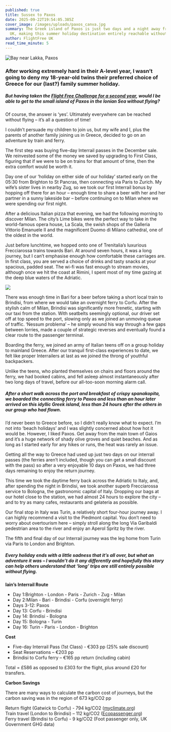 ```yaml
---
published: true
title: Sussex to Paxos
date: 2025-09-22T19:54:05.385Z
cover_image: /images/uploads/paxos_canva.jpg
summary: The Greek island of Paxos is just two days and a night away from the
  UK, making this summer holiday destination entirely reachable without flying
author: FlightFree UK
read_time_minute: 5
---
```

![](/images/uploads/paxos-canva.jpg "Bay near Lakka, Paxos")

### After working extremely hard in their A-level year, I wasn’t going to deny my 18-year-old twins their preferred choice of Greece for our (last?) family summer holiday. 

##### But having taken the [Flight Free Challenge for a second year](https://skiflightfree.org/why-im-taking-the-flight-free-challenge-in-2025/), would I be able to get to the small island of Paxos in the Ionian Sea without flying?

Of course, the answer is ‘yes’. Ultimately everywhere can be reached without flying – it’s all a question of time!

I couldn’t persuade my children to join us, but my wife and I, plus the parents of another family joining us in Greece, decided to go on an adventure by train and ferry.

The first step was buying five-day Interrail passes in the December sale. We reinvested some of the money we saved by upgrading to First Class, figuring that if we were to be on trains for that amount of time, then the extra comfort would be worth it. 

Day one of our ‘holiday on either side of our holiday’ started early on the 05:30 from Brighton to St Pancras, then connecting via Paris to Zurich. My wife’s sister lives in nearby Zug, so we took our first Interrail bonus by hopping off there for an hour – enough time to share a beer with her and her partner in a sunny lakeside bar – before continuing on to Milan where we were spending our first night.

After a delicious Italian pizza that evening, we had the following morning to discover Milan. The city’s Lime bikes were the perfect way to take in the world-famous opera house, La Scala, the swish shops of the Galleria Vittorio Emanuele II and the magnificent Duomo di Milano cathedral, one of the oldest in the world.

Just before lunchtime, we hopped onto one of Trenitalia’s luxurious Frecciarossa trains towards Bari. At around seven hours, it was a long journey, but I can’t emphasise enough how comfortable these carriages are. In first class, you are served a choice of drinks and tasty snacks at your spacious, padded seat. The wi-fi was fast enough to stream movies, although once we hit the coast at Rimini, I spent most of my time gazing at the deep blue waters of the Adriatic.

![](/images/uploads/train-view-imartin.jpg)

There was enough time in Bari for a beer before taking a short local train to Brindisi, from where we would take an overnight ferry to Corfu. After the stylish calm of Milan, Brindisi was significantly more frenetic, starting with our taxi from the station. With seatbelts seemingly optional, our driver set off at top speed to the port, slowing only as we joined an unmoving queue of traffic. ‘Nessum problema’ – he simply wound his way through a few gaps between lorries, made a couple of strategic reverses and eventually found a clear route to the passenger terminal.

Boarding the ferry, we joined an army of Italian teens off on a group holiday to mainland Greece. After our tranquil first-class experiences to date, we felt like proper Interrailers at last as we joined the throng of youthful backpackers.

Unlike the teens, who planted themselves on chairs and floors around the ferry, we had booked cabins, and fell asleep almost instantaneously after two long days of travel, before our all-too-soon morning alarm call. 

##### After a short walk across the port and breakfast of crispy *spanakopita*, we boarded the connecting ferry to Paxos and less than an hour later arrived on this idyllic Greek island, less than 24 hours after the others in our group who had flown. 

I’d never been to Greece before, so I didn’t really know what to expect. I’m not into ‘beach holidays’ and I was slightly concerned about how hot it would be. However, I liked Paxos. Get away from the main town of Gaios and it’s a huge network of shady olive groves and quiet beaches. And as long as I started early for any hikes or runs, the heat was rarely an issue.

Getting all the way to Greece had used up just two days on our interrail passes (the ferries aren’t included, though you can get a small discount with the pass) so after a very enjoyable 10 days on Paxos, we had three days remaining to enjoy the return journey. 

This time we took the daytime ferry back across the Adriatic to Italy, and, after spending the night in Brindisi, we took another superb Frecciarossa service to Bologna, the gastronomic capital of Italy. Dropping our bags at our hotel close to the station, we had almost 24 hours to explore the city – and to try as many cafes, restaurants and gelateria as possible. 

Our final stop in Italy was Turin, a relatively short four-hour journey away. I can highly recommend a visit to the Piedmont capital. You don’t need to worry about overtourism here – simply stroll along the long Via Garibaldi pedestrian area to the river and enjoy an Aperol Spritz by the river. 

The fifth and final day of our Interrail journey was the leg home from Turin via Paris to London and Brighton. 

##### Every holiday ends with a little sadness that it’s all over, but what an adventure it was – I wouldn’t do it any differently and hopefully this story can help others understand that ‘long’ trips are still entirely possible without flying.

**Iain’s Interrail Route**

* Day 1:Brighton - London - Paris - Zurich - Zug - Milan
* Day 2:Milan - Bari - Brindisi - Corfu (overnight ferry)
* Days 3-12: Paxos
* Day 13: Corfu - Brindisi
* Day 14: Brindisi - Bologna
* Day 15: Bologna - Turin
* Day 16: Turin - Paris - London - Brighton

**Cost** 

* Five-day Interrail Pass (1st Class) - €303 pp (25% sale discount)
* Seat Reservations – €203 pp
* Brindisi to Corfu ferry – €165 pp return (including cabin)

Total = £586 as opposed to £303 for the flight, plus around £20 for transfers.

**Carbon Savings**

There are many ways to calculate the carbon cost of journeys, but the carbon saving was in the region of 673 kg/CO2 pp

Return flight (Gatwick to Corfu) - 794 kg/CO2 ([myclimate.org](http://myclimate.org/))\
Train travel (London to Brindisi) – 112 kg/CO2 ([Ecopassenger.org](http://ecopassenger.org/))\
Ferry travel (Brindisi to Corfu) - 9 kg/CO2 (Foot passenger only, UK Government GHG data)